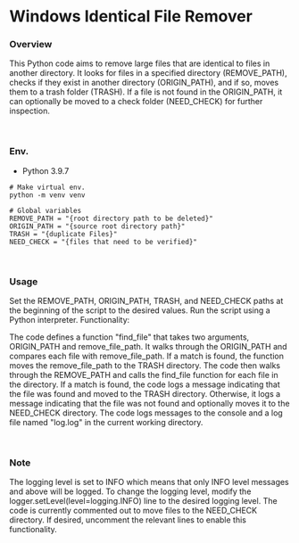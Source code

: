 # Windows Identical File Remover

### Overview

This Python code aims to remove large files that are identical to files in another directory. It looks for files in a specified directory (REMOVE_PATH), checks if they exist in another directory (ORIGIN_PATH), and if so, moves them to a trash folder (TRASH). If a file is not found in the ORIGIN_PATH, it can optionally be moved to a check folder (NEED_CHECK) for further inspection.

<br/>

### Env.

-   Python 3.9.7

```
# Make virtual env.
python -m venv venv

# Global variables
REMOVE_PATH = "{root directory path to be deleted}"
ORIGIN_PATH = "{source root directory path}"
TRASH = "{duplicate Files}"
NEED_CHECK = "{files that need to be verified}"
```

<br/>

### Usage

Set the REMOVE_PATH, ORIGIN_PATH, TRASH, and NEED_CHECK paths at the beginning of the script to the desired values.
Run the script using a Python interpreter.
Functionality:

The code defines a function "find_file" that takes two arguments, ORIGIN_PATH and remove_file_path. It walks through the ORIGIN_PATH and compares each file with remove_file_path. If a match is found, the function moves the remove_file_path to the TRASH directory.
The code then walks through the REMOVE_PATH and calls the find_file function for each file in the directory.
If a match is found, the code logs a message indicating that the file was found and moved to the TRASH directory. Otherwise, it logs a message indicating that the file was not found and optionally moves it to the NEED_CHECK directory.
The code logs messages to the console and a log file named "log.log" in the current working directory.

<br/>

### Note

The logging level is set to INFO which means that only INFO level messages and above will be logged. To change the logging level, modify the logger.setLevel(level=logging.INFO) line to the desired logging level.
The code is currently commented out to move files to the NEED_CHECK directory. If desired, uncomment the relevant lines to enable this functionality.
